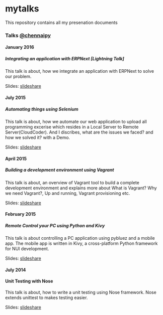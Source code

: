 
# mytalks

This repository contains all my presenation documents

### Talks [@chennaipy](http://chennaipy.org)

#### January 2016

##### Integrating an application with ERPNext [Lightning Talk]

This talk is about, how we integrate an application with ERPNext
to solve our problem.

Slides: [slideshare](https://www.slideshare.net/secret/adidv65CtXUKa0)

#### July 2015

##### Automating things using Selenium

This talk is about, how we automate our web application to upload all 
programming excerise which resides in a Local Server to Remote
Server(CloudCoder). And I discribes, what are the issues we faced? and how
we solved it? with a Demo. 

Slides: [slideshare](http://www.slideshare.net/vengat92/automation-things-using-selenium)

####  April 2015

##### Building a development environment using Vagrant

This talk is about, an overview of Vagrant tool to build a complete development 
environment and explains more about What is Vagrant? Why we need Vagrant?, Up and running, 
Vagrant provisioning etc.

Slides: [slideshare](http://www.slideshare.net/vengat92/slides-47360287)

#### February 2015

##### Remote Control your PC using Python and Kivy

This talk is about controlling a PC application using pybluez and a mobile app.
The mobile app is written in Kivy, a cross-platform Python framework for NUI
development.

Slides: [slideshare](http://www.slideshare.net/vengat92/remote-control-your-pc-using-python-and-kivy)

#### July 2014

#### Unit Testing with Nose

This talk is about, how to write a unit testing using Nose framework. Nose extends unittest
to makes testing easier.

Slides: [slideshare](http://www.slideshare.net/vengat92/unit-testing-with-nose)